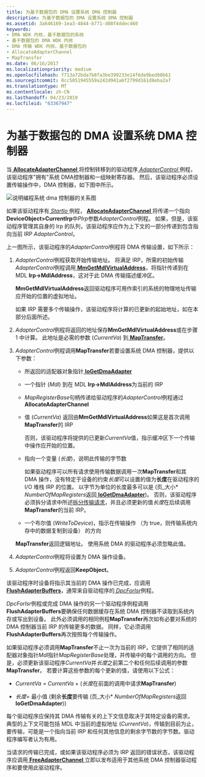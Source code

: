 ```yaml
---
title: 为基于数据包的 DMA 设置系统 DMA 控制器
description: 为基于数据包的 DMA 设置系统 DMA 控制器
ms.assetid: 3a646169-1ea3-4844-b771-d08f4ddec460
keywords:
- DMA WDK 内核，基于数据包的系统
- 基于数据包的 DMA WDK 内核
- DMA 传输 WDK 内核，基于数据包的
- AllocateAdapterChannel
- MapTransfer
ms.date: 06/16/2017
ms.localizationpriority: medium
ms.openlocfilehash: f713a72bda7b8fa3be399233e14f6de9bed80b61
ms.sourcegitcommit: 0cc5051945559a242d941a6f2799d161d8eba2a7
ms.translationtype: MT
ms.contentlocale: zh-CN
ms.lasthandoff: 04/23/2019
ms.locfileid: "63367947"
---
```

# <a name="setting-up-the-system-dma-controller-for-packet-based-dma"></a>为基于数据包的 DMA 设置系统 DMA 控制器





当[ **AllocateAdapterChannel** ](https://msdn.microsoft.com/library/windows/hardware/ff540573)将控制转移到的驱动程序[ *AdapterControl* ](https://msdn.microsoft.com/library/windows/hardware/ff540504)例程，该驱动程序"拥有"系统 DMA控制器和一组映射寄存器。 然后，该驱动程序必须设置传输操作中，DMA 控制器，如下图中所示。

![说明编程系统 dma 控制器的关系图](images/3dmaptsf.png)

如果该驱动程序有[ *StartIo* ](https://msdn.microsoft.com/library/windows/hardware/ff563858)例程， [ **AllocateAdapterChannel** ](https://msdn.microsoft.com/library/windows/hardware/ff540573)将传递一个指向**DeviceObject&gt;CurrentIrp**中*PIrp*参数*AdapterControl*例程。 如果，但是，该驱动程序管理其自身的 Irp 的队列，该驱动程序应作为上下文的一部分传递到包含指向当前 IRP *AdapterControl*。

上一图所示，该驱动程序的*AdapterControl*例程将 DMA 传输设置，如下所示：

1.  *AdapterControl*例程获取开始传输地址。 将满足 IRP，所需的初始传输*AdapterControl*例程调用[ **MmGetMdlVirtualAddress**](https://msdn.microsoft.com/library/windows/hardware/ff554539)，将指针传递到在 MDL **Irp-&gt;MdlAddress**，这对于此 DMA 传输描述缓冲区。

    **MmGetMdlVirtualAddress**返回驱动程序可用作索引的系统的物理地址传输应开始的位置的虚拟地址。

    如果 IRP 需要多个传输操作，该驱动程序将计算的已更新的起始地址，如在本部分后面所述。

2.  *AdapterControl*例程将返回的地址保存**MmGetMdlVirtualAddress**或在步骤 1 中计算。 此地址是必需的参数 (*CurrentVa*) 到[ **MapTransfer**](https://msdn.microsoft.com/library/windows/hardware/ff554402)。

3.  *AdapterControl*例程调用**MapTransfer**若要设置系统 DMA 控制器，提供以下参数：

    -   所返回的适配器对象指针[ **IoGetDmaAdapter**](https://msdn.microsoft.com/library/windows/hardware/ff549220)

    -   一个指针 (*Mdl*) 到在 MDL **Irp-&gt;MdlAddress**为当前的 IRP

    -   *MapRegisterBase*句柄传递给驱动程序的*AdapterControl*例程通过**AllocateAdapterChannel**

    -   值 (*CurrentVa*) 返回由**MmGetMdlVirtualAddress**如果这是首次调用**MapTransfer**的 IRP

        否则，该驱动程序将提供的已更新*CurrentVa*值，指示缓冲区下一个传输中操作应开始的位置。

    -   指向一个变量 (*长度*)，说明此传输的字节数

        如果驱动程序可以所有请求使用传输数据调用一次**MapTransfer**和其 DMA 操作，没有特定于设备的约束*长度*可以设置的值为**长度**在驱动程序的 I/O 堆栈 IRP 的位置。 以字节为单位的长度最多可以是 (页\_大小\* *NumberOfMapRegisters*返回[ **IoGetDmaAdapter**](https://msdn.microsoft.com/library/windows/hardware/ff549220))。 否则，该驱动程序必须拆分请求中所述[拆分传输请求](splitting-dma-transfer-requests.md)，并且必须更新的值*长度*在后续调用**MapTransfer**的当前 IRP。

    -   一个布尔值 (*WriteToDevice*)，指示在传输操作 （为 true，则传输系统内存中的数据复制到设备） 的方向

    **MapTransfer**返回逻辑地址。 使用系统 DMA 的驱动程序必须忽略此值。

4.  *AdapterControl*例程将设置为 DMA 操作设备。

5.  *AdapterControl*例程返回**KeepObject**。

该驱动程序时设备将指示其当前的 DMA 操作已完成，应调用[ **FlushAdapterBuffers**](https://msdn.microsoft.com/library/windows/hardware/ff545917)，通常来自驱动程序的[ *DpcForIsr*](https://msdn.microsoft.com/library/windows/hardware/ff544079)例程。

*DpcForIsr*例程或完成 DMA 操作的另一个驱动程序例程调用**FlushAdapterBuffers**要确保任何数据缓存在系统 DMA 控制器不读取到系统内存或写出到设备。 此外必须调用的相同例程**MapTransfer**再次如有必要对系统的 DMA 控制器当前 IRP 的传输更多的数据。 同样，它必须调用**FlushAdapterBuffers**再次按照每个传输操作。

如果驱动程序必须调用**MapTransfer**不止一次为当前的 IRP，它提供了相同的适配器对象指针*Mdl*指针*MapRegisterBase*处理，并传输中的每个调用的方向。 但是，必须更新该驱动程序*CurrentVa*并*长度*之前第二个和任何后续调用的参数**MapTransfer**。 若要计算这些参数的每个更新的值，请使用以下公式：

-   *CurrentVa* = *CurrentVa* + (*长度*在前面的调用中请求**MapTransfer**)

-   *长度*= 最小值 (剩余**长度**要传输 (页\_大小\* *NumberOfMapRegisters*返回**IoGetDmaAdapter**))

每个驱动程序应保持其 DMA 传输有关的上下文信息取决于其特定设备的需求。 典型的上下文可能包括 MDL 中当前的虚拟地址 (*CurrentVa*)，传输到目前为止，要传输，可能是一个指向当前 IRP 和任何其他信息的剩余字节数的字节数。驱动程序编写者认为有用。

当请求的传输已完成，或如果该驱动程序必须为 IRP 返回的错误状态，该驱动程序应调用[ **FreeAdapterChannel** ](https://msdn.microsoft.com/library/windows/hardware/ff546507)立即以发布适用于其他系统 DMA 控制器驱动程序和要使用此驱动程序。

 

 




